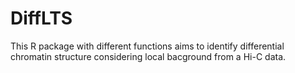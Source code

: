 # DiffLTS
This R package with different functions aims to identify differential chromatin structure considering local bacground from a Hi-C data.

